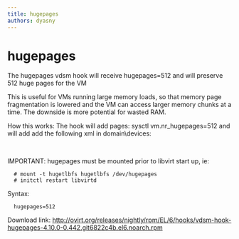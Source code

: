 ```yaml
---
title: hugepages
authors: dyasny
---
```


# hugepages

The hugepages vdsm hook will receive hugepages=512 and will preserve 512 huge pages for the VM

This is useful for VMs running large memory loads, so that memory page fragmentation is lowered and the VM can access larger memory chunks at a time. The downside is more potential for wasted RAM.

How this works: The hook will add pages: sysctl vm.nr_hugepages=512 and will add add the following xml in domain\\devices:

`   `<memoryBacking>
`       `<hugepages/>
`   `</memoryBacking>

IMPORTANT: hugepages must be mounted prior to libvirt start up, ie:

      # mount -t hugetlbfs hugetlbfs /dev/hugepages
      # initctl restart libvirtd

Syntax:

      hugepages=512

Download link: <http://ovirt.org/releases/nightly/rpm/EL/6/hooks/vdsm-hook-hugepages-4.10.0-0.442.git6822c4b.el6.noarch.rpm>
